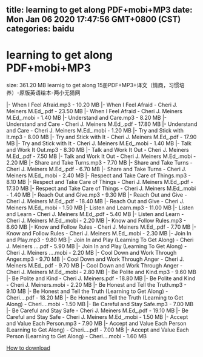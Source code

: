 
title: learning to get along PDF+mobi+MP3
date: Mon Jan 06 2020 17:47:56 GMT+0800 (CST)    
categories: baidu
---

# learning to get along PDF+mobi+MP3
size: 361.20 MB
 learnig to get along 15册PDF+MP3+译文（情商，习惯培养）-原版英语绘本-两小无猜网
 
|- When I Feel Afraid.mp3 - 10.20 MB
|- When I Feel Afraid - Cheri J. Meiners M.Ed_.pdf - 23.50 MB
|- When I Feel Afraid - Cheri J. Meiners M.Ed_.mobi - 1.40 MB
|- Understand and Care.mp3 - 8.20 MB
|- Understand and Care - Cheri J. Meiners M.Ed_.pdf - 17.80 MB
|- Understand and Care - Cheri J. Meiners M.Ed_.mobi - 1.20 MB
|- Try and Stick with It.mp3 - 8.00 MB
|- Try and Stick with It - Cheri J. Meiners M.Ed_.pdf - 17.90 MB
|- Try and Stick with It - Cheri J. Meiners M.Ed_.mobi - 1.40 MB
|- Talk and Work It Out.mp3 - 8.30 MB
|- Talk and Work It Out - Cheri J. Meiners M.Ed_.pdf - 7.50 MB
|- Talk and Work It Out - Cheri J. Meiners M.Ed_.mobi - 2.20 MB
|- Share and Take Turns.mp3 - 7.70 MB
|- Share and Take Turns - Cheri J. Meiners M.Ed_.pdf - 6.70 MB
|- Share and Take Turns - Cheri J. Meiners M.Ed_.mobi - 2.40 MB
|- Respect and Take Care of Things.mp3 - 8.10 MB
|- Respect and Take Care of Things - Cheri J. Meiners M.Ed_.pdf - 17.30 MB
|- Respect and Take Care of Things - Cheri J. Meiners M.Ed_.mobi - 1.40 MB
|- Reach Out and Give.mp3 - 9.30 MB
|- Reach Out and Give - Cheri J. Meiners M.Ed_.pdf - 18.40 MB
|- Reach Out and Give - Cheri J. Meiners M.Ed_.mobi - 1.50 MB
|- Listen and Learn.mp3 - 11.00 MB
|- Listen and Learn - Cheri J. Meiners M.Ed_.pdf - 5.40 MB
|- Listen and Learn - Cheri J. Meiners M.Ed_.mobi - 2.20 MB
|- Know and Follow Rules.mp3 - 8.60 MB
|- Know and Follow Rules - Cheri J. Meiners M.Ed_.pdf - 7.70 MB
|- Know and Follow Rules - Cheri J. Meiners M.Ed_.mobi - 2.30 MB
|- Join In and Play.mp3 - 9.80 MB
|- Join In and Play (Learning To Get Along) - Cheri J. Meiners ....pdf - 5.90 MB
|- Join In and Play (Learning To Get Along) - Cheri J. Meiners ....mobi - 2.20 MB
|- Cool Down and Work Through Anger.mp3 - 9.70 MB
|- Cool Down and Work Through Anger - Cheri J. Meiners M.Ed_.pdf - 9.70 MB
|- Cool Down and Work Through Anger - Cheri J. Meiners M.Ed_.mobi - 2.80 MB
|- Be Polite and Kind.mp3 - 9.60 MB
|- Be Polite and Kind - Cheri J. Meiners.pdf - 18.80 MB
|- Be Polite and Kind - Cheri J. Meiners.mobi - 2.20 MB
|- Be Honest and Tell the Truth.mp3 - 9.10 MB
|- Be Honest and Tell the Truth (Learning to Get Along) - Cheri....pdf - 18.20 MB
|- Be Honest and Tell the Truth (Learning to Get Along) - Cheri....mobi - 1.50 MB
|- Be Careful and Stay Safe.mp3 - 7.00 MB
|- Be Careful and Stay Safe - Cheri J. Meiners M.Ed_.pdf - 19.10 MB
|- Be Careful and Stay Safe - Cheri J. Meiners M.Ed_.mobi - 1.50 MB
|- Accept and Value Each Person.mp3 - 7.90 MB
|- Accept and Value Each Person (Learning to Get Along) - Cheri....pdf - 7.00 MB
|- Accept and Value Each Person (Learning to Get Along) - Cheri....mobi - 1.60 MB

[How to download](https://bpcam.bemobtrk.com/go/2ceec3aa-1ca2-46d6-b9ff-aaa5c184517c?jno=616)